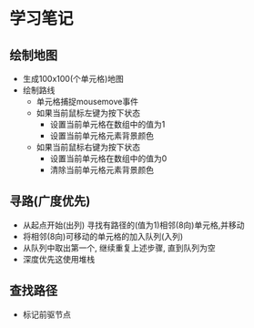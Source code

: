 # 学习笔记

## 绘制地图

- 生成100x100(个单元格)地图
- 绘制路线
  - 单元格捕捉mousemove事件
  - 如果当前鼠标左键为按下状态
    - 设置当前单元格在数组中的值为1
    - 设置当前单元格元素背景颜色
  - 如果当前鼠标右键为按下状态
    - 设置当前单元格在数组中的值为0
    - 清除当前单元格元素背景颜色

## 寻路(广度优先)

- 从起点开始(出列) 寻找有路径的(值为1)相邻(8向)单元格,并移动
- 将相邻(8向)可移动的单元格的加入队列(入列)
- 从队列中取出第一个, 继续重复上述步骤, 直到队列为空
- 深度优先这使用堆栈

## 查找路径

- 标记前驱节点